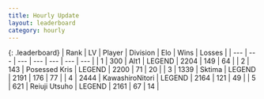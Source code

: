 ```yaml
---
title: Hourly Update
layout: leaderboard
category: hourly
---
```


{: .leaderboard}
| Rank | LV | Player | Division | Elo | Wins | Losses |
| --- | --- | --- | --- | --- | --- | --- |
| <span data-change="2">1</span> | 300 | <span title="ID: 443550">Alt1</span> | LEGEND | <span data-change="16">2204</span> | <span data-change="3">149</span> | <span data-change="0">64</span> |
| <span data-change="-1">2</span> | 143 | <span title="ID: 402846">Posessed Kris</span> | LEGEND | <span data-change="0">2200</span> | <span data-change="0">71</span> | <span data-change="0">20</span> |
| <span data-change="-1">3</span> | 1339 | <span title="ID: 353063">Sktima</span> | LEGEND | <span data-change="0">2191</span> | <span data-change="0">176</span> | <span data-change="0">77</span> |
| <span data-change="0">4</span> | 2444 | <span title="ID: 164871">KawashiroNitori</span> | LEGEND | <span data-change="-1">2164</span> | <span data-change="2">121</span> | <span data-change="1">49</span> |
| <span data-change="0">5</span> | 621 | <span title="ID: 335720">Reiuji Utsuho</span> | LEGEND | <span data-change="0">2161</span> | <span data-change="0">67</span> | <span data-change="0">14</span> |
